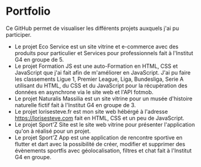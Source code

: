 # Portfolio

Ce GitHub permet de visualiser les différents projets auxquels j'ai pu participer.

- Le projet Eco Service est un site vitrine et e-commerce avec des produits pour particulier et Services pour professionnels fait à l'Institut G4 en groupe de 5.
- Le projet Formation JS est une auto-Formation en HTML, CSS et JavaScript que j'ai fait afin de m'améliorer en JavaScript. J'ai pu faire les classements Ligue 1, Premier League, Liga, Bundesliga, Serie A utilisant du HTML, du CSS et du JavaScript pour la récupèration des données en asynchrone via le site web et l'API fotmob.
- Le projet Naturalis Massilia est un site vitrine pour un musée d'histoire naturelle fictif fait à l'Institut G4 en groupe de 3.
- Le projet lorisesteve.fr est mon site web hébérgé à l'adresse https://lorisesteve.com fait en HTML, CSS et un peu de JavaScript.
- Le projet Sport'Z Site est le site web vitrine pour présenter l'application qu'on à réalisé pour un projet.
- Le projet Sport'Z App est une application de rencontre sportive en flutter et dart avec la possibilité de créer, modifier et supprimer des évènements sportfis avec géolocalisation, filtres et chat fait à l'Institut G4 en groupe.
